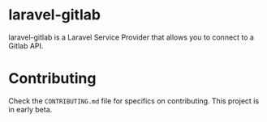 laravel-gitlab
==============

laravel-gitlab is a Laravel Service Provider that allows you to connect to a
Gitlab API.

# Contributing
Check the `CONTRIBUTING.md` file for specifics on contributing. This project is in
early beta.